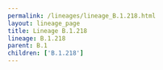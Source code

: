 ```yaml
---
permalink: /lineages/lineage_B.1.218.html
layout: lineage_page
title: Lineage B.1.218
lineage: B.1.218
parent: B.1
children: ['B.1.218']
---
```

